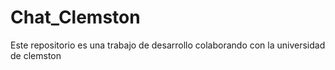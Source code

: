 # Chat_Clemston
Este repositorio es una trabajo de desarrollo colaborando con la universidad de clemston 
